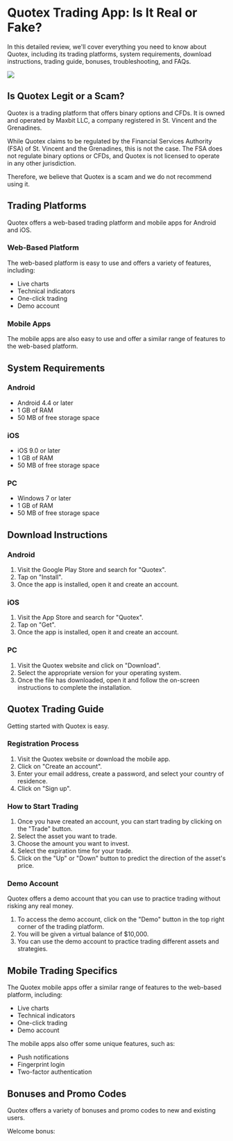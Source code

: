 

# Quotex Trading App: Is It Real or Fake?

In this detailed review, we\'ll cover everything you need to know about
Quotex, including its trading platforms, system requirements, download
instructions, trading guide, bonuses, troubleshooting, and FAQs.

[![](https://static.quotex.io/files/1_en/300_250.jpg)](https://traff.sbs/brokerqxsignupf)




## Is Quotex Legit or a Scam?

Quotex is a trading platform that offers binary options and CFDs. It is
owned and operated by Maxbit LLC, a company registered in St. Vincent
and the Grenadines.

While Quotex claims to be regulated by the Financial Services Authority
(FSA) of St. Vincent and the Grenadines, this is not the case. The FSA
does not regulate binary options or CFDs, and Quotex is not licensed to
operate in any other jurisdiction.

Therefore, we believe that Quotex is a scam and we do not recommend
using it.

## Trading Platforms

Quotex offers a web-based trading platform and mobile apps for Android
and iOS.

### Web-Based Platform

The web-based platform is easy to use and offers a variety of features,
including:

-   Live charts
-   Technical indicators
-   One-click trading
-   Demo account

### Mobile Apps

The mobile apps are also easy to use and offer a similar range of
features to the web-based platform.

## System Requirements

### Android

-   Android 4.4 or later
-   1 GB of RAM
-   50 MB of free storage space

### iOS

-   iOS 9.0 or later
-   1 GB of RAM
-   50 MB of free storage space

### PC

-   Windows 7 or later
-   1 GB of RAM
-   50 MB of free storage space

## Download Instructions

### Android

1.  Visit the Google Play Store and search for "Quotex".
2.  Tap on "Install".
3.  Once the app is installed, open it and create an account.

### iOS

1.  Visit the App Store and search for "Quotex".
2.  Tap on "Get".
3.  Once the app is installed, open it and create an account.

### PC

1.  Visit the Quotex website and click on "Download".
2.  Select the appropriate version for your operating system.
3.  Once the file has downloaded, open it and follow the on-screen
    instructions to complete the installation.

## Quotex Trading Guide

Getting started with Quotex is easy.

### Registration Process

1.  Visit the Quotex website or download the mobile app.
2.  Click on "Create an account".
3.  Enter your email address, create a password, and select your country
    of residence.
4.  Click on "Sign up".

### How to Start Trading

1.  Once you have created an account, you can start trading by clicking
    on the "Trade" button.
2.  Select the asset you want to trade.
3.  Choose the amount you want to invest.
4.  Select the expiration time for your trade.
5.  Click on the "Up" or "Down" button to predict the
    direction of the asset\'s price.

### Demo Account

Quotex offers a demo account that you can use to practice trading
without risking any real money.

1.  To access the demo account, click on the "Demo" button in the
    top right corner of the trading platform.
2.  You will be given a virtual balance of \$10,000.
3.  You can use the demo account to practice trading different assets
    and strategies.

## Mobile Trading Specifics

The Quotex mobile apps offer a similar range of features to the
web-based platform, including:

-   Live charts
-   Technical indicators
-   One-click trading
-   Demo account

The mobile apps also offer some unique features, such as:

-   Push notifications
-   Fingerprint login
-   Two-factor authentication

## Bonuses and Promo Codes

Quotex offers a variety of bonuses and promo codes to new and existing
users.

Welcome bonus:

